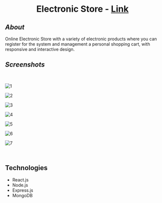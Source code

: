 
<h1 align="center" style="border-bottom: none">Electronic Store - 
<a href="https://test-9b5eb.web.app/">Link</a> </br></h1>

## ***About***
Online Electronic Store with a variety of electronic products where you can register for the system and management a personal shopping cart, with responsive and interactive design.

## ***Screenshots***

</br>

![1](https://user-images.githubusercontent.com/58606266/189341411-19b18868-29f4-48c2-8ec3-4ac23566dfd4.PNG)

![2](https://user-images.githubusercontent.com/58606266/189341417-8bad94b3-fade-4607-a5c3-eaec4d6dc6a4.PNG)

![3](https://user-images.githubusercontent.com/58606266/189341429-8bf0d51a-9adf-4f05-bd30-c1c206d94c4a.PNG)

![4](https://user-images.githubusercontent.com/58606266/189341480-e4bcf931-f9e8-438e-baa6-2e6795e3784a.PNG)

![5](https://user-images.githubusercontent.com/58606266/189341487-53bd59f1-ccf8-4432-8cad-4f3407d0985a.PNG)

![6](https://user-images.githubusercontent.com/58606266/189341498-456cbfed-bae2-4ba0-94d3-54861963f73a.PNG)

![7](https://user-images.githubusercontent.com/58606266/189341507-f76efd4f-c82f-4204-ad6b-0e72c61e30f6.PNG)

</br>


## Technologies
- React.js 
- Node.js
- Express.js
- MongoDB

